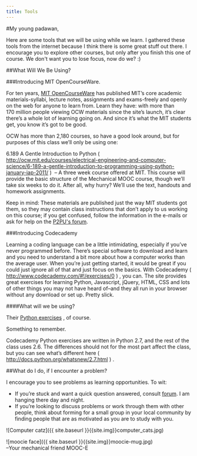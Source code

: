 ```yaml
---
title: Tools
---
```

#My young padawan,

Here are some tools that we will be using while we learn. I gathered these tools from the internet because I think there is some great stuff out there. I encourage you to explore other courses, but only after you finish this one of course. We don't want you to lose focus, now do we? :)

##What Will We Be Using?

###Introducing MIT OpenCourseWare.

For ten years, [MIT OpenCourseWare]( http://ocw.mit.edu/index.htm ) has published MIT’s core academic materials-syllabi, lecture notes, assignments and exams-freely and openly on the web for anyone to learn from. Learn they have: with more than 170 million people viewing OCW materials since the site’s launch, it’s clear there’s a whole lot of learning going on. And since it’s what the MIT students get, you know it’s got to be good.

OCW has more than 2,180 courses, so have a good look around, but for purposes of this class we’ll only be using one:

6.189 A Gentle Introduction to Python ( http://ocw.mit.edu/courses/electrical-engineering-and-computer-science/6-189-a-gentle-introduction-to-programming-using-python-january-iap-2011/ )  – A three week course offered at MIT. This course will provide the basic structure of the Mechanical MOOC course, though we’ll take six weeks to do it. After all, why hurry? We’ll use the text, handouts and homework assignments.

Keep in mind: These materials are published just the way MIT students got them, so they may contain class instructions that don’t apply to us working on this course; if you get confused, follow the information in the e-mails or ask for help on the [P2PU's forum](http://discourse.p2pu.org/c/gentle-introduction-to-python).

###Introducing Codecademy

Learning a coding language can be a little intimidating, especially if you’ve never programmed before. There’s special software to download and learn and you need to understand a bit more about how a computer works than the average user. When you’re just getting started, it would be great if you could just ignore all of that and just focus on the basics. With Codecademy ( http://www.codecademy.com/#!/exercises/0 ) , you can. The site provides great exercises for learning Python, Javascript, jQuery, HTML, CSS and lots of other things you may not have heard of–and they all run in your browser without any download or set up. Pretty slick.

####What will we be using?

Their [Python exercises](http://www.codecademy.com/tracks/python) , of course.

Something to remember.

Codecademy Python exercises are written in Python 2.7, and the rest of the class uses 2.6. The differences should not for the most part affect the class, but you can see what’s different here ( http://docs.python.org/whatsnew/2.7.html ) .

##What do I do, if I encounter a problem?

I encourage you to see problems as learning opportunities. To wit:

* If you’re stuck and want a quick question answered, consult [forum](http://discourse.p2pu.org/c/gentle-introduction-to-python). I am hanging there day and night.
* If you’re looking to discuss problems or work through them with other people, think about forming for a small group in your local community by finding people that are as motivated as you are to study with you.

![Computer catz]({{ site.baseurl }}{{site.img}}computer_cats.jpg)

![moocie face]({{ site.baseurl }}{{site.img}}moocie-mug.jpg)  
–Your mechanical friend MOOC-E